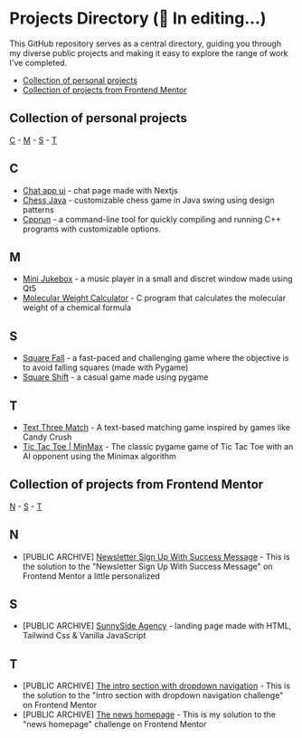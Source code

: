 # Projects Directory (🚧 In editing...)
This GitHub repository serves as a central directory, guiding you through my diverse public projects and making it easy to explore the range of work I've completed.  

- [Collection of personal projects](#collection-of-personal-projects)
- [Collection of projects from Frontend Mentor](#collection-of-frontendmentor-projects)

## Collection of personal projects <a id="collection-of-personal-projects"></a>

[C](#c) - [M](#m) - [S](#s) - [T](#t) 
  
## C <a id="c"></a>
- [Chat app ui](https://github.com/Patzi275/chat-app-nextjs-ui) - chat page made with Nextjs
- [Chess Java](https://github.com/Patzi275/chess-java) - customizable chess game in Java swing using design patterns
- [Cpprun](https://github.com/Patzi275/cpprun) - a command-line tool for quickly compiling and running C++ programs with customizable options.

## M <a id="m"></a>
- [Mini Jukebox](https://github.com/Patzi275/mini-jukebox) - a music player in a small and discret window made using Qt5
- [Molecular Weight Calculator](https://github.com/Patzi275/molecular-weight-calculator) - C program that calculates the molecular weight of a chemical formula

## S <a id="s"></a>
- [Square Fall](https://github.com/Patzi275/pygame-playground/tree/main/square_fall) - a fast-paced and challenging game where the objective is to avoid falling squares (made with Pygame)
- [Square Shift](https://github.com/Patzi275/pygame-playground/tree/main/square_shift) - a casual game made using pygame

## T <a id="t"></a>
- [Text Three Match](https://github.com/Patzi275/text-match-three-cli) - A text-based matching game inspired by games like Candy Crush
- [Tic Tac Toe | MinMax](https://github.com/Patzi275/pygame-playground/tree/main/tic_tac_toe) - The classic pygame game of Tic Tac Toe  with an AI opponent using the Minimax algorithm


## Collection of projects from Frontend Mentor <a id="collection-of-frontendmentor-projects"></a>

[N](#nF) - [S](#sF) - [T](#tF)

## N <a id="nF"></a>
- [PUBLIC ARCHIVE] [Newsletter Sign Up With Success Message](https://github.com/Patzi275/newsletter-sign-up-with-success-message-frontendmentor) - This is the solution to the "Newsletter Sign Up With Success Message" on Frontend Mentor a little personalized

## S <a id="sF"></a>
- [PUBLIC ARCHIVE] [SunnySide Agency](https://github.com/Patzi275/sunnyside-agency-landing-page-frontendmentor) - landing page made with HTML, Tailwind Css & Vanilla JavaScript

## T <a id="tF"></a>
- [PUBLIC ARCHIVE] [The intro section with dropdown navigation](http://github.com/Patzi275/intro-section-with-dropdown-navigation-frontendmentor) - This is the solution to the "Intro section with dropdown navigation challenge" on Frontend Mentor 
- [PUBLIC ARCHIVE] [The news homepage](https://github.com/Patzi275/news-home-page-frontendmentor) - This is my solution to the "news homepage" challenge on Frontend Mentor

